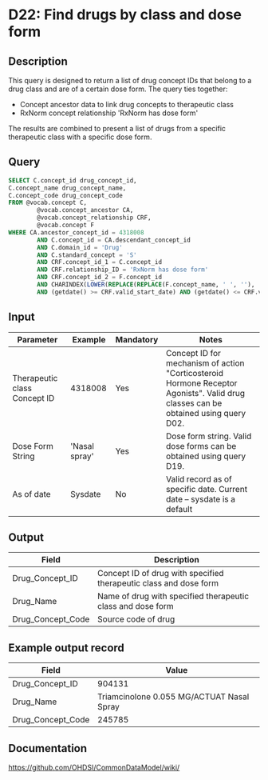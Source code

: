 <!---
Group:drug
Name:D22 Find drugs by class and dose form
Author:Patrick Ryan
CDM Version: 5.3
-->

# D22: Find drugs by class and dose form

## Description
This query is designed to return a list of drug concept IDs that belong to a drug class and are of a certain dose form. The query ties together:

- Concept ancestor data to link drug concepts to therapeutic class
- RxNorm concept relationship 'RxNorm has dose form'

The results are combined to present a list of drugs from a specific therapeutic class with a specific dose form.

## Query
```sql
SELECT C.concept_id drug_concept_id,
C.concept_name drug_concept_name,
C.concept_code drug_concept_code
FROM @vocab.concept C,
        @vocab.concept_ancestor CA,
        @vocab.concept_relationship CRF,
        @vocab.concept F
WHERE CA.ancestor_concept_id = 4318008
        AND C.concept_id = CA.descendant_concept_id
        AND C.domain_id = 'Drug'
        AND C.standard_concept = 'S'
        AND CRF.concept_id_1 = C.concept_id
        AND CRF.relationship_ID = 'RxNorm has dose form'
        AND CRF.concept_id_2 = F.concept_id
        AND CHARINDEX(LOWER(REPLACE(REPLACE(F.concept_name, ' ', ''), '-', '')), LOWER(REPLACE(REPLACE('Nasal spray' , ' ', ''), '-', ''))) > 0
        AND (getdate() >= CRF.valid_start_date) AND (getdate() <= CRF.valid_end_date)
```

## Input

| Parameter |  Example |  Mandatory |  Notes |
| --- | --- | --- | --- |
| Therapeutic class Concept ID |  4318008 |  Yes | Concept ID for mechanism of action "Corticosteroid Hormone Receptor Agonists". Valid drug classes can be obtained using query  D02. |
|  Dose Form String |  'Nasal spray' |  Yes | Dose form string. Valid dose forms can be obtained using query  D19. |
|  As of date |  Sysdate |  No | Valid record as of specific date. Current date – sysdate is a default |

## Output

|  Field |  Description |
| --- | --- |
|  Drug_Concept_ID |  Concept ID of drug with specified therapeutic class and dose form |
|  Drug_Name |  Name of drug with specified therapeutic class and dose form |
|  Drug_Concept_Code |  Source code of drug |

## Example output record

|  Field |  Value |
| --- | --- |
|  Drug_Concept_ID |  904131 |
|  Drug_Name |  Triamcinolone 0.055 MG/ACTUAT Nasal Spray |
|  Drug_Concept_Code |  245785 |

## Documentation
https://github.com/OHDSI/CommonDataModel/wiki/
